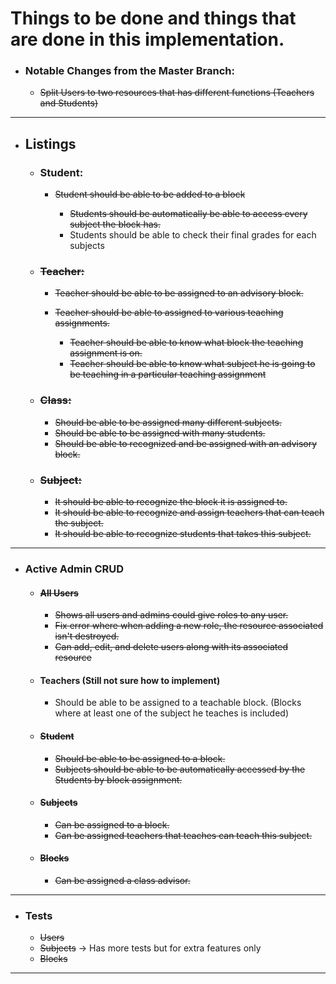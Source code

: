 # Things to be done and things that are done in this implementation.

* ### Notable Changes from the Master Branch:
  * ~~Split Users to two resources that has different functions (Teachers and Students)~~

---

* ## Listings

  * ### Student:

    * ~~Student should be able to be added to a block~~

      * ~~Students should be automatically be able to access every subject the block has.~~
      * Students should be able to check their final grades for each subjects

  * ### ~~Teacher:~~
  
    * ~~Teacher should be able to be assigned to an advisory block.~~
    * ~~Teacher should be able to assigned to various teaching assignments.~~

      * ~~Teacher should be able to know what block the teaching assignment is on.~~
      * ~~Teacher should be able to know what subject he is going to be teaching in a particular teaching assignment~~
  
  * ### ~~Class:~~
    
    * ~~Should be able to be assigned many different subjects.~~
    * ~~Should be able to be assigned with many students.~~
    * ~~Should be able to recognized and be assigned with an advisory block.~~

  * ### ~~Subject:~~

    * ~~It should be able to recognize the block it is assigned to.~~
    * ~~It should be able to recognize and assign teachers that can teach the subject.~~
    * ~~It should be able to recognize students that takes this subject.~~

---

* ### Active Admin CRUD

  * #### ~~All Users~~
    * ~~Shows all users and admins could give roles to any user.~~
    * ~~Fix error where when adding a new role, the resource associated isn't destroyed.~~
    * ~~Can add, edit, and delete users along with its associated resource~~
  
  * #### Teachers (Still not sure how to implement)
    * Should be able to be assigned to a teachable block. (Blocks where at least one of the subject he teaches is included)

  * #### ~~Student~~
    * ~~Should be able to be assigned to a block.~~
    * ~~Subjects should be able to be automatically accessed by the Students by block assignment.~~
  
  * #### ~~Subjects~~
    * ~~Can be assigned to a block.~~
    * ~~Can be assigned teachers that teaches can teach this subject.~~

  * #### ~~Blocks~~
    * ~~Can be assigned a class advisor.~~

---

* ### Tests
  * ~~Users~~
  * ~~Subjects~~ -> Has more tests but for extra features only
  * ~~Blocks~~

---
